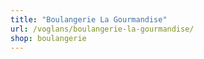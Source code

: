 ```yaml
---
title: "Boulangerie La Gourmandise"
url: /voglans/boulangerie-la-gourmandise/
shop: boulangerie
---
```

